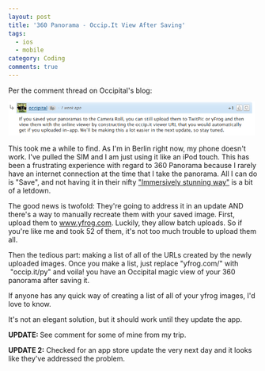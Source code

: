 ```yaml
---
layout: post
title: '360 Panorama - Occip.It View After Saving'
tags:
  - ios
  - mobile 
category: Coding
comments: true
---
```


<p>Per the comment thread on Occipital's blog:﻿</p>
<p>
	<a href="/assets/img/occipit.png">
		<img style="float:none" title="Occipital - Save after Uploading" src="/assets/img/occipit.png" alt="" width="498" height="69"/></a>
</p>
This took me a while to find. As I'm in Berlin right now, my phone doesn't work. I've pulled the SIM and I am just using it like an iPod touch. This has been a frustrating experience with regard to 360 Panorama because I rarely have an internet connection at the time that I take the panorama. All I can do is "Save", and not having it in their nifty <a title="Really it is" href="http://occipital.com/360/" target="_blank">"Immersively stunning way"</a> is a bit of a letdown.

The good news is twofold: They're going to address it in an update AND there's a way to manually recreate them with your saved image. First, upload them to <a href="http://www.yfrog.com" target="_blank">www.yfrog.com</a>. Luckily, they allow batch uploads. So if you're like me and took 52 of them, it's not too much trouble to upload them all.

Then the tedious part: making a list of all of the URLs created by the newly uploaded images. Once you make a list, just replace "yfrog.com/" with  "occip.it/py" and voila! you have an Occipital magic view of your 360 panorama after saving it.

If anyone has any quick way of creating a list of all of your yfrog images, I'd love to know.

It's not an elegant solution, but it should work until they update the app.

<strong>UPDATE: </strong>See comment for some of mine from my trip.

<strong>UPDATE 2:</strong> Checked for an app store update the very next day and it looks like they've addressed the problem.
